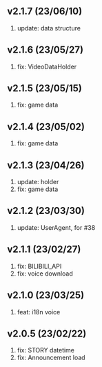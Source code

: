 ## v2.1.7 (23/06/10)

1. update: data structure

## v2.1.6 (23/05/27)

1. fix: VideoDataHolder

## v2.1.5 (23/05/15)

1. fix: game data

## v2.1.4 (23/05/02)

1. fix: game data

## v2.1.3 (23/04/26)

1. update: holder
2. fix: game data

## v2.1.2 (23/03/30)

1. update: UserAgent, for #38

## v2.1.1 (23/02/27)

1. fix: BILIBILI_API
2. fix: voice download

## v2.1.0 (23/03/25)

1. feat: i18n voice

## v2.0.5 (23/02/22)

1. fix: STORY datetime
2. fix: Announcement load